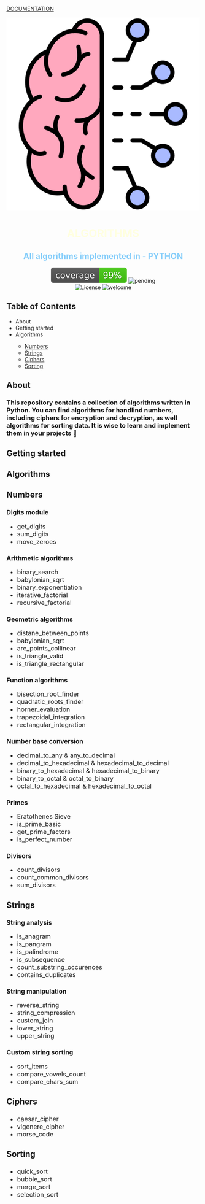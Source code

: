 [DOCUMENTATION](https://ursmal1948.github.io/algorithms/)
<div align="center">
    <img src="logo.svg" alt="Logo">
    <h1 style="color:lightyellow;">ALGORITHMS</h1>
    <h2 style="color:lightskyblue;">All algorithms implemented in - PYTHON</h2>
</div>

<div align="center">
    <img src="coverage.svg" alt="coverage">
    <img src="https://img.shields.io/badge/build-pending-yellow.svg" alt="pending">
</div>

<div align="center">
    <img src="https://img.shields.io/badge/license-All%20Rights%20Reserved-lightgrey.svg" alt="License">
    <img src="https://img.shields.io/badge/Welcome-We%20are%20Glad%20You're%20Here-pink" alt="welcome">
</div>
<div>
    <h2>Table of Contents</h2>
    <ul>
        <li>About</li>
        <li>Getting started</li>
        <li>Algorithms</li>
        <ul>
        <li><a href="#numbers">Numbers</a></li>
        <li><a href="#strings">Strings</a></li>
        <li><a href="#ciphers">Ciphers</a></li>
        <li><a href="#sorting">Sorting</a></li>
        </ul>
    </ul>
</div>

<div>
<h2>
About
</h2>
<h3>
This repository contains a collection of algorithms written in Python. You can find algorithms for handlind numbers, including ciphers 
for encryption and decryption, as well algorithms for sorting data. It is wise to learn and implement them in your projects 
💯
</h3>
</div>

<div>
<h2>
Getting started
</h2>
</div>

<div>
<h2>
Algorithms
</h2>
    <h2 id="numbers">Numbers</h2>
    <h3>
    Digits module
<ul style="margin-bottom: 10px; font-weight: lighter;">
        <li>
        get_digits
        </li>
        <li>sum_digits</li>    
        <li>move_zeroes
</li>
</ul>
    </h3>
    <h3>
    Arithmetic algorithms
<ul style="margin-bottom: 10px; font-weight: lighter;">
        <li>binary_search</li>
        <li>babylonian_sqrt</li>    
        <li>binary_exponentiation</li> 
        <li>iterative_factorial</li> 
        <li>recursive_factorial</li>
</ul>
    </h3>
 <h3>
    Geometric algorithms
<ul style="margin-bottom: 10px; font-weight: lighter;">
        <li>distane_between_points</li>
        <li>babylonian_sqrt</li>    
        <li>are_points_collinear</li>   
        <li>is_triangle_valid</li>   
        <li>is_triangle_rectangular</li>
</ul>
    </h3>
 <h3>
    Function algorithms
<ul style="margin-bottom: 10px; font-weight: lighter;">
        <li>bisection_root_finder</li>
        <li>quadratic_roots_finder</li>    
        <li>horner_evaluation</li>  
        <li>trapezoidal_integration</li>  
        <li>rectangular_integration</li>  
</ul>
    </h3>
 <h3>
    Number base conversion
<ul style="margin-bottom: 10px; font-weight: lighter;">
        <li>decimal_to_any & any_to_decimal</li>
        <li>decimal_to_hexadecimal & hexadecimal_to_decimal</li>
        <li>binary_to_hexadecimal & hexadecimal_to_binary</li>    
        <li>binary_to_octal & octal_to_binary</li>    
        <li>octal_to_hexadecimal & hexadecimal_to_octal</li>    

</ul>
    </h3>
 <h3>
    Primes
<ul style="margin-bottom: 10px; font-weight: lighter;">
        <li>Eratothenes Sieve</li>   
        <li>is_prime_basic</li>   
        <li>get_prime_factors</li>   
        <li>is_perfect_number</li>   

</ul>
    </h3>
 <h3>
    Divisors
<ul style="margin-bottom: 10px; font-weight: lighter;">
         <li>count_divisors</li>
        <li>count_common_divisors</li>
        <li>sum_divisors</li>
</ul>
    </h3>
<h2 id="strings">Strings</h2>
<h3>
    String analysis
<ul style="margin-bottom: 10px; font-weight: lighter;">
        <li>is_anagram</li>
        <li>is_pangram</li>
        <li>is_palindrome</li>
        <li>is_subsequence</li>
        <li>count_substring_occurences</li>
        <li>contains_duplicates</li>
        
</ul>
    </h3>
<h3>
    String manipulation
<ul style="margin-bottom: 10px; font-weight: lighter;">
        <li>reverse_string</li>
        <li>string_compression</li>
        <li>custom_join</li>
        <li>lower_string</li>
        <li>upper_string</li>
</ul>
    </h3>
<h3>
    Custom string sorting
<ul style="margin-bottom: 10px; font-weight: lighter;">
        <li>sort_items</li>
        <li>compare_vowels_count</li>
        <li>compare_chars_sum</li>
</ul>
    </h3>
<h2 id="ciphers">Ciphers</h2>
<h3>
<ul style="margin-bottom: 10px; font-weight: lighter;">
        <li>caesar_cipher</li>
        <li>vigenere_cipher</li>
        <li>morse_code</li>
</ul>
</h3>
<h2 id="sorting">Sorting</h2>
<h3>

<ul style="margin-bottom: 10px; font-weight: lighter;">
        <li>quick_sort</li>
        <li>bubble_sort</li>
        <li>merge_sort</li>
        <li>selection_sort</li>
</ul>
</h3>

</div>
